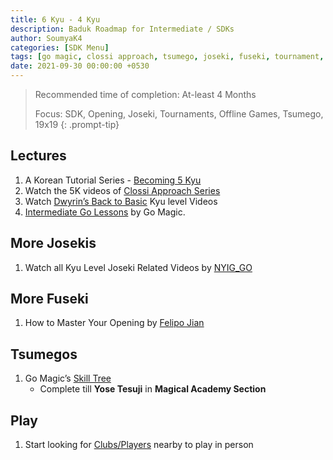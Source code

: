 ```yaml
---
title: 6 Kyu - 4 Kyu
description: Baduk Roadmap for Intermediate / SDKs
author: SoumyaK4
categories: [SDK Menu]
tags: [go magic, clossi approach, tsumego, joseki, fuseki, tournament, 19x19]
date: 2021-09-30 00:00:00 +0530
---
```


> Recommended time of completion: At-least 4 Months
>
> Focus: SDK, Opening, Joseki, Tournaments, Offline Games, Tsumego, 19x19
{: .prompt-tip}


## Lectures

1. A Korean Tutorial Series - <a href="https://youtube.com/playlist?list=PLO5jVlKbZT23uFrOJshQuLeL5Q4cbN0Hq&si=FQmYtsldRoK8s0Bd" target="_blank">Becoming 5 Kyu</a>
2. Watch the 5K videos of <a href="https://youtube.com/playlist?list=PL5mVjO5OFYSymMy2Mixl7E5vpwFDO_0B4&si=C_V23Nfre_AJsK2M" target="_blank">Clossi Approach Series</a>
3. Watch <a href="https://www.youtube.com/@dwyrin" target="_blank">Dwyrin’s Back to Basic</a> Kyu level Videos
4. <a href="https://youtube.com/playlist?list=PL4DLlaT_bvDHmyqDvrEXk7whW13Fdsq3Z&si=mUiklVnHHQghqYU1" target="_blank">Intermediate Go Lessons</a> by Go Magic.

## More Josekis

1. Watch all Kyu Level Joseki Related Videos by <a href="https://youtube.com/playlist?list=PLoZIU5jkY_Y_Gfok4TDuCv6sO9pU_j2bQ&si=m_RQy02HeQXkcmHK" target="_blank">NYIG_GO</a>

## More Fuseki

1. How to Master Your Opening by <a href="https://youtube.com/playlist?list=PLoZIU5jkY_Y_mlj_DvvVNleylBXvPWZAw&si=qUjp5J_I3r7CckaY" target="_blank">Felipo Jian</a>

## Tsumegos

1. Go Magic’s <a href="https://gomagic.org/go-problems/" target="_blank">Skill Tree</a> 
   - Complete till **Yose Tesuji** in **Magical Academy Section**

## Play

1. Start looking for <a href="https://baduk.club" target="_blank">Clubs/Players</a> nearby to play in person
